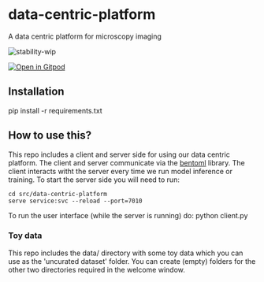 # data-centric-platform
A data centric platform for microscopy imaging

![stability-wip](https://img.shields.io/badge/stability-work_in_progress-lightgrey.svg)


[![Open in Gitpod](https://gitpod.io/button/open-in-gitpod.svg)](https://gitpod.io/#https://github.com/HelmholtzAI-Consultants-Munich/active-learning-platform)

## Installation
pip install -r requirements.txt

## How to use this?

This repo includes a client and server side for using our data centric platform. The client and server communicate via the [bentoml](https://www.bentoml.com/?gclid=Cj0KCQiApKagBhC1ARIsAFc7Mc6iqOLi2OcLtqMbGx1KrFjtLUEZ-bhnqlT2zWREE0x7JImhtNmKlFEaAvSSEALw_wcB) library. The client interacts witht the server every time we run model inference or training. To start the server side you will need to run:

```
cd src/data-centric-platform
serve service:svc --reload --port=7010
```

To run the user interface (while the server is running) do: python client.py

### Toy data
This repo includes the data/ directory with some toy data which you can use as the 'uncurated dataset' folder. You can create (empty) folders for the other two directories required in the welcome window.

